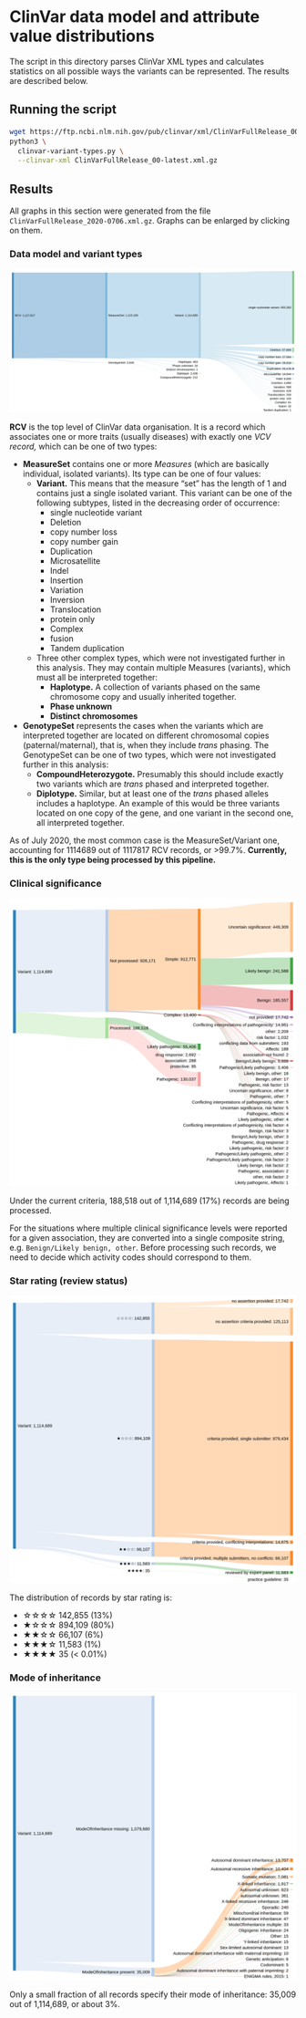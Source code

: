 # ClinVar data model and attribute value distributions

The script in this directory parses ClinVar XML types and calculates statistics on all possible ways the variants can be represented. The results are described below.

## Running the script

```bash
wget https://ftp.ncbi.nlm.nih.gov/pub/clinvar/xml/ClinVarFullRelease_00-latest.xml.gz
python3 \
  clinvar-variant-types.py \
  --clinvar-xml ClinVarFullRelease_00-latest.xml.gz
```

## Results

All graphs in this section were generated from the file `ClinVarFullRelease_2020-0706.xml.gz`. Graphs can be enlarged by clicking on them.

### Data model and variant types

![](variant-types.png)

**RCV** is the top level of ClinVar data organisation. It is a record which associates one or more traits (usually diseases) with exactly one _VCV record,_ which can be one of two types:
* **MeasureSet** contains one or more _Measures_ (which are basically individual, isolated variants). Its type can be one of four values:
  - **Variant.** This means that the measure “set” has the length of 1 and contains just a single isolated variant. This variant can be one of the following subtypes, listed in the decreasing order of occurrence:
    + single nucleotide variant
    + Deletion
    + copy number loss
    + copy number gain
    + Duplication
    + Microsatellite
    + Indel
    + Insertion
    + Variation
    + Inversion
    + Translocation
    + protein only
    + Complex
    + fusion
    + Tandem duplication
  - Three other complex types, which were not investigated further in this analysis. They may contain multiple Measures (variants), which must all be interpreted together:
    + **Haplotype.** A collection of variants phased on the same chromosome copy and usually inherited together.
    + **Phase unknown**
    + **Distinct chromosomes**
* **GenotypeSet** represents the cases when the variants which are interpreted together are located on different chromosomal copies (paternal/maternal), that is, when they include _trans_ phasing. The GenotypeSet can be one of two types, which were not investigated further in this analysis:
  - **CompoundHeterozygote.** Presumably this should include exactly two variants which are _trans_ phased and interpreted together.
  - **Diplotype.** Similar, but at least one of the _trans_ phased alleles includes a haplotype. An example of this would be three variants located on one copy of the gene, and one variant in the second one, all interpreted together.

As of July 2020, the most common case is the MeasureSet/Variant one, accounting for 1114689 out of 1117817 RCV records, or >99.7%. **Currently, this is the only type being processed by this pipeline.**

### Clinical significance

![](clinical-significance.png)

Under the current criteria, 188,518 out of 1,114,689 (17%) records are being processed.

For the situations where multiple clinical significance levels were reported for a given association, they are converted into a single composite string, e.g. `Benign/Likely benign, other`. Before processing such records, we need to decide which activity codes should correspond to them.

### Star rating (review status)

![](star-rating.png)

The distribution of records by star rating is:
* ☆☆☆☆ 142,855 (13%)
* ★☆☆☆ 894,109 (80%)
* ★★☆☆ 66,107 (6%)
* ★★★☆ 11,583 (1%)
* ★★★★ 35 (< 0.01%)

### Mode of inheritance

![](mode-of-inheritance.png)

Only a small fraction of all records specify their mode of inheritance: 35,009 out of 1,114,689, or about 3%.
